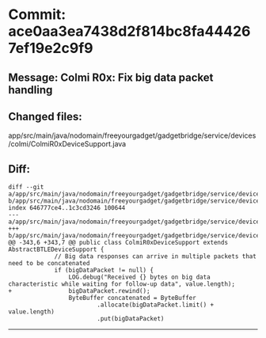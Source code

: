 # Commit: ace0aa3ea7438d2f814bc8fa444267ef19e2c9f9
## Message: Colmi R0x: Fix big data packet handling
## Changed files:
app/src/main/java/nodomain/freeyourgadget/gadgetbridge/service/devices/colmi/ColmiR0xDeviceSupport.java

## Diff:
```
diff --git a/app/src/main/java/nodomain/freeyourgadget/gadgetbridge/service/devices/colmi/ColmiR0xDeviceSupport.java b/app/src/main/java/nodomain/freeyourgadget/gadgetbridge/service/devices/colmi/ColmiR0xDeviceSupport.java
index 646777ce4..1c3cd3246 100644
--- a/app/src/main/java/nodomain/freeyourgadget/gadgetbridge/service/devices/colmi/ColmiR0xDeviceSupport.java
+++ b/app/src/main/java/nodomain/freeyourgadget/gadgetbridge/service/devices/colmi/ColmiR0xDeviceSupport.java
@@ -343,6 +343,7 @@ public class ColmiR0xDeviceSupport extends AbstractBTLEDeviceSupport {
             // Big data responses can arrive in multiple packets that need to be concatenated
             if (bigDataPacket != null) {
                 LOG.debug("Received {} bytes on big data characteristic while waiting for follow-up data", value.length);
+                bigDataPacket.rewind();
                 ByteBuffer concatenated = ByteBuffer
                         .allocate(bigDataPacket.limit() + value.length)
                         .put(bigDataPacket)
```
-----------------------------------
